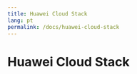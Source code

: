 ```yaml
---
title: Huawei Cloud Stack
lang: pt
permalink: /docs/huawei-cloud-stack
---
```


# Huawei Cloud Stack
